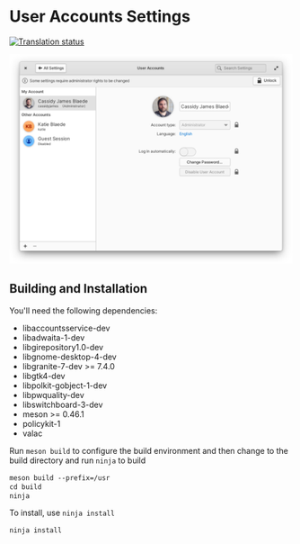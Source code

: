 # User Accounts Settings
[![Translation status](https://l10n.elementary.io/widgets/switchboard/-/switchboard-plug-useraccounts/svg-badge.svg)](https://l10n.elementary.io/engage/switchboard/?utm_source=widget)

![screenshot](data/screenshot.png?raw=true)

## Building and Installation

You'll need the following dependencies:

* libaccountsservice-dev
* libadwaita-1-dev
* libgirepository1.0-dev 
* libgnome-desktop-4-dev
* libgranite-7-dev >= 7.4.0
* libgtk4-dev
* libpolkit-gobject-1-dev
* libpwquality-dev
* libswitchboard-3-dev
* meson >= 0.46.1
* policykit-1
* valac

Run `meson build` to configure the build environment and then change to the build directory and run `ninja` to build

    meson build --prefix=/usr 
    cd build
    ninja

To install, use `ninja install`

    ninja install
